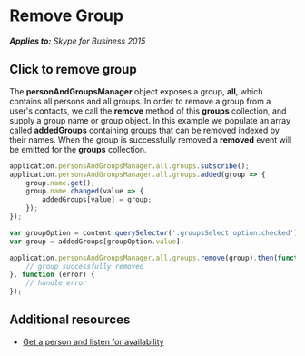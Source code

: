 
# Remove Group


 _**Applies to:** Skype for Business 2015_

## Click to remove group

The **personAndGroupsManager** object exposes a group, **all**, which contains all persons and all groups.  In order to remove a group from a user's contacts, we call the **remove** method of this **groups** collection, and supply a group name or group object. In this example we populate an array called **addedGroups** containing groups that can be removed indexed by their names.  When the group is successfully removed a **removed** event will be emitted for the **groups** collection.

```js
application.personsAndGroupsManager.all.groups.subscribe();
application.personsAndGroupsManager.all.groups.added(group => {
    group.name.get();
    group.name.changed(value => {
        addedGroups[value] = group;
    });
});

var groupOption = content.querySelector('.groupsSelect option:checked');
var group = addedGroups[groupOption.value];

application.personsAndGroupsManager.all.groups.remove(group).then(function () {
    // group successfully removed
}, function (error) {
    // handle error
});
```

## Additional resources

- <a href="https://msdnstage.redmond.corp.microsoft.com/skype/websdk/docs/ListenForAvailability?branch=ajkher/project-shakespeare" target="">Get a person and listen for availability</a>


